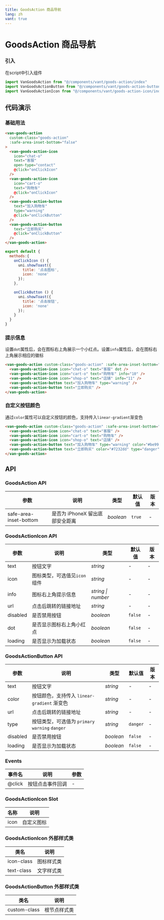 ```yaml
---
title: GoodsAction 商品导航
lang: zh
vant: true
---
```


# GoodsAction 商品导航

### 引入

在script中引入组件

```js
import VanGoodsAction from "@/components/vant/goods-action/index"
import VanGoodsActionButton from "@/components/vant/goods-action-button/index"
import VanGoodsActionIcon from "@/components/vant/goods-action-icon/index"
```

## 代码演示

### 基础用法

```html
<van-goods-action
  custom-class="goods-action"
  :safe-area-inset-bottom="false"
>
  <van-goods-action-icon
    icon="chat-o"
    text="客服"
    open-type="contact"
    @click="onClickIcon"
  />
  <van-goods-action-icon
    icon="cart-o"
    text="购物车"
    @click="onClickIcon"
  />
  <van-goods-action-button
    text="加入购物车"
    type="warning"
    @click="onClickButton"
  />
  <van-goods-action-button
    text="立即购买"
    @click="onClickButton"
  />
</van-goods-action>
```

```javascript
export default {
  methods:{
    onClickIcon () {
      uni.showToast({
        title: '点击图标',
        icon: 'none'
      });
    },

    onClickButton () {
      uni.showToast({
        title: '点击按钮',
        icon: 'none'
      });
    }
  }
}
```

### 提示信息

设置`dot`属性后，会在图标右上角展示一个小红点。设置`info`属性后，会在图标右上角展示相应的徽标

```html
<van-goods-action custom-class="goods-action" :safe-area-inset-bottom="false">
  <van-goods-action-icon icon="chat-o" text="客服" dot />
  <van-goods-action-icon icon="cart-o" text="购物车" info="10" />
  <van-goods-action-icon icon="shop-o" text="店铺" info="11" />
  <van-goods-action-button text="加入购物车" type="warning" />
  <van-goods-action-button text="立即购买" />
</van-goods-action>
```

### 自定义按钮颜色

通过`color`属性可以自定义按钮的颜色，支持传入`linear-gradient`渐变色

```html
<van-goods-action custom-class="goods-action" :safe-area-inset-bottom="false">
  <van-goods-action-icon icon="chat-o" text="客服" />
  <van-goods-action-icon icon="cart-o" text="购物车" />
  <van-goods-action-icon icon="shop-o" text="店铺" />
  <van-goods-action-button text="加入购物车" type="warning" color="#be99ff" />
  <van-goods-action-button text="立即购买" color="#7232dd" type="danger"/>
</van-goods-action>
```

## API

### GoodsAction API

| 参数 | 说明 | 类型 | 默认值 | 版本 |
|-----------|-----------|-----------|-------------|-------------|
| safe-area-inset-bottom | 是否为 iPhoneX 留出底部安全距离 | *boolean* | `true` | - |

### GoodsActionIcon API

| 参数 | 说明 | 类型 | 默认值 | 版本 |
|-----------|-----------|-----------|-------------|-------------|
| text | 按钮文字 | *string* | - | - |
| icon | 图标类型，可选值见`icon`组件 | *string* | - | - |
| info | 图标右上角提示信息 | *string \| number* | - | - |
| url | 点击后跳转的链接地址 | *string* | - | - |
| disabled | 是否禁用按钮 | *boolean* | `false` | - |
| dot | 是否显示图标右上角小红点 | *boolean* | `false` | - |
| loading | 是否显示为加载状态 | *boolean* | `false` | - |

### GoodsActionButton API

| 参数 | 说明 | 类型 | 默认值 | 版本 |
|-----------|-----------|-----------|-------------|-------------|
| text | 按钮文字 | *string* | - | - |
| color | 按钮颜色，支持传入 `linear-gradient` 渐变色 | *string* | - | - |
| url | 点击后跳转的链接地址 | *string* | - | - |
| type | 按钮类型，可选值为 `primary` `warning` `danger` | *string* | `danger` | - |
| disabled | 是否禁用按钮 | *boolean* | `false` | - |
| loading | 是否显示为加载状态 | *boolean* | `false` | - |

### Events

| 事件名 | 说明 | 参数 |
|-----------|-----------|-----------|
| @click | 按钮点击事件回调 | - |

### GoodsActionIcon Slot

| 名称 | 说明 |
|-----------|-----------|
| icon | 自定义图标 |

### GoodsActionIcon 外部样式类

| 类名 | 说明 |
|-----------|-----------|
| icon-class | 图标样式类 |
| text-class | 文字样式类 |

### GoodsActionButton 外部样式类

| 类名 | 说明 |
|-----------|-----------|
| custom-class | 根节点样式类 |
